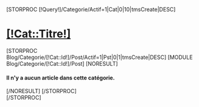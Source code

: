 [STORPROC [!Query!]/Categorie/Actif=1|Cat|0|10|tmsCreate|DESC]
	<div class="PageCat">
		<div class="Titre[!Cat::Type!]">
			<h1><a href="/Blog/Categorie/[!Cat::Link!]" title="Lire tous les posts de la cat&eacute;gorie [!Cat::Titre!]">[!Cat::Titre!]</a></h1>
		</div>
		[STORPROC Blog/Categorie/[!Cat::Id!]/Post/Actif=1|Pst|0|1|tmsCreate|DESC]
			[MODULE Blog/Categorie/[!Cat::Id!]/Post]
			[NORESULT]<h4>Il n'y a aucun article dans cette cat&eacute;gorie.</h4>[/NORESULT]
		[/STORPROC]
	</div>
[/STORPROC]